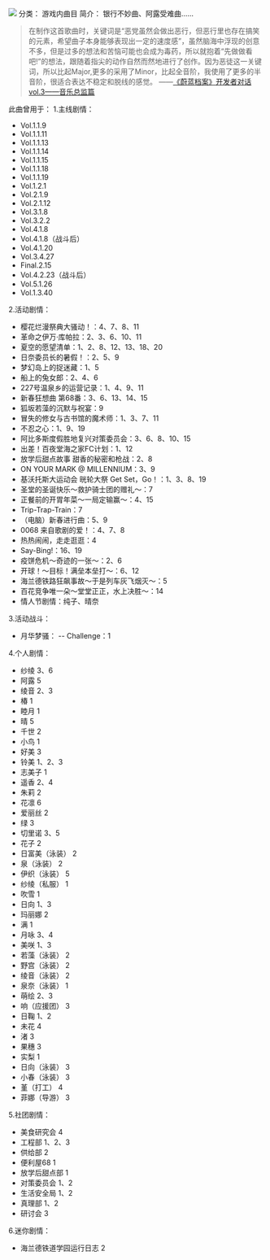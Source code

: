 ![](//static.kivo.wiki/images/music/cover/Oees3apEoncn1sr3W1lqTWfs2leqKEhP.png)
分类： 游戏内曲目
简介：
银行不妙曲、阿露受难曲……

> 在制作这首歌曲时，关键词是“恶党虽然会做出恶行，但恶行里也存在搞笑的元素，希望曲子本身能够表现出一定的速度感”，虽然脑海中浮现的创意不多，但是过多的想法和苦恼可能也会成为毒药，所以就抱着“先做做看吧!”的想法，跟随着指尖的动作自然而然地进行了创作。因为恶徒这一关键词，所以比起Major,更多的采用了Minor，比起全音阶，我使用了更多的半音阶，很适合表达不稳定和脱线的感觉。
——[《蔚蓝档案》开发者对话vol.3——音乐总监篇](https://www.bilibili.com/video/BV1Wp4y1j7Cy/)

此曲曾用于：
1.主线剧情：

 - Vol.1.1.9
 - Vol.1.1.11
 - Vol.1.1.13
 - Vol.1.1.14
 - Vol.1.1.15
 - Vol.1.1.18
 - Vol.1.1.19
 - Vol.1.2.1
 - Vol.2.1.9
 - Vol.2.1.12
 - Vol.3.1.8
 - Vol.3.2.2
 - Vol.4.1.8
 - Vol.4.1.8（战斗后）
 - Vol.4.1.20
 - Vol.3.4.27
 - Final.2.15
 - Vol.4.2.23（战斗后）
 - Vol.5.1.26
 - Vol.1.3.40

2.活动剧情：

 - 樱花烂漫祭典大骚动！：4、7、8、11
 - 革命之伊万·库帕拉：2、3、6、10、11
 - 夏空的愿望清单：1、2、8、12、13、18、20
 - 日奈委员长的暑假！：2、5、9
 - 梦幻岛上的捉迷藏：1、5
 - 船上的兔女郎：2、4、6
 - 227号温泉乡的运营记录：1、4、9、11
 - 新春狂想曲 第68番：3、6、13、14、15
 - 狐坂若藻的沉默与祝宴：9
 - 冒失的修女与古书馆的魔术师：1、3、7、11
 - 不忍之心：1、9、19
 - 阿比多斯度假胜地复兴对策委员会：3、6、8、10、15
 - 出差！百夜堂海之家FC计划：1、12
 - 放学后甜点故事 甜香的秘密和枪战：2、8
 - ON YOUR MARK @ MILLENNIUM：3、9
 - 基沃托斯大运动会 晄轮大祭 Get Set，Go！：1、3、8、19
 - 圣堂的圣诞快乐～救护骑士团的赠礼～：7
 - 正餐前的开胃年菜～一局定输赢～：4、15
 - Trip-Trap-Train：7
 - （电脑）新春进行曲：5、9
 - 0068 来自歌剧的爱！：4、7、8
 - 热热闹闹，走走逛逛：4
 - Say-Bing!：16、19
 - 疫饼危机～奇迹的一张～：2、6
 - 开球！～目标！满垒本垒打～：6、12
 - 海兰德铁路狂飙事故～于是列车灰飞烟灭～：5
 - 百花竞争唯一朵～堂堂正正，水上决胜～：14
 - 情人节剧情：纯子、晴奈

3.活动战斗：

 - 月华梦骚：
   -- Challenge：1

4.个人剧情：

 - 纱绫 3、6
 - 阿露 5
 - 绫音 2、3
 - 椿 1
 - 睦月 1
 - 晴 5
 - 千世 2
 - 小鸟 1
 - 好美 3
 - 铃美 1、2、3
 - 志美子 1
 - 遥香 2、4
 - 朱莉 2
 - 花凛 6
 - 爱丽丝 2
 - 绿 3
 - 切里诺 3、5
 - 花子 2
 - 日富美（泳装） 2
 - 泉（泳装） 2
 - 伊织（泳装） 5
 - 纱绫（私服） 1
 - 吹雪 1
 - 日向 1、3
 - 玛丽娜 2
 - 满 1
 - 月咏 3、4
 - 美咲 1、3
 - 若藻（泳装） 2
 - 野宫（泳装） 2
 - 绫音（泳装） 2
 - 泉奈（泳装） 1
 - 萌绘 2、3
 - 响（应援团） 3
 - 日鞠 1、2
 - 未花 4
 - 渚 3
 - 果穗 3
 - 实梨 1
 - 日向（泳装） 3
 - 小春（泳装） 3
 - 堇（打工） 4
 - 菲娜（导游） 3

5.社团剧情：

 - 美食研究会 4
 - 工程部 1、2、3
 - 供给部 2
 - 便利屋68 1
 - 放学后甜点部 1
 - 对策委员会 1、2
 - 生活安全局 1、2
 - 真理部 1、2
 - 研讨会 3

6.迷你剧情：

 - 海兰德铁道学园运行日志 2


